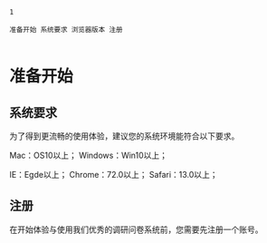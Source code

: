 ```index
1
```
```tag
准备开始 系统要求 浏览器版本 注册
```
```summary

```
# 准备开始

## 系统要求
为了得到更流畅的使用体验，建议您的系统环境能符合以下要求。

Mac：OS10以上；
Windows：Win10以上；

IE：Egde以上；
Chrome：72.0以上；
Safari：13.0以上；

## 注册
在开始体验与使用我们优秀的调研问卷系统前，您需要先注册一个账号。

